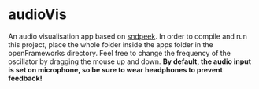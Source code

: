 # audioVis

An audio visualisation app based on [sndpeek](http://soundlab.cs.princeton.edu/software/sndpeek/).
In order to compile and run this project, place the whole folder inside the apps folder in the openFrameworks directory.
Feel free to change the frequency of the oscillator by dragging the mouse up and down.
**By default, the audio input is set on microphone, so be sure to wear headphones to prevent feedback!**